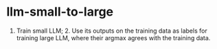 # llm-small-to-large
1. Train small LLM; 2. Use its outputs on the training data as labels for training large LLM, where their argmax agrees with the training data.
